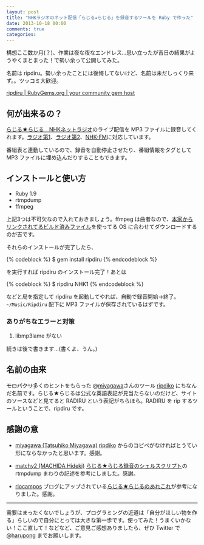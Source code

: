 ```yaml
---
layout: post
title: "NHKラジオのネット配信「らじる★らじる」を録音するツールを Ruby で作った"
date: 2013-10-18 00:00
comments: true
categories: 
---
```


構想ここ数か月(？)、作業は夜な夜なエンドレス...思い立ったが吉日の結果がようやくまとまった！で勢い余って公開してみた。

名前は ripdiru。勢い余ったことには後悔してないけど、名前は未だしっくり来ず。。ツッコミ大歓迎。

[ripdiru | RubyGems.org | your community gem host][9]

## 何が出来るの？

[らじる★らじる　NHKネットラジオ][39]のライブ配信を MP3 ファイルに録音してくれます。[ラジオ第1][16]、[ラジオ第2][96]、[NHK-FM][48]に対応しています。

番組表と連動しているので、録音を自動停止させたり、番組情報をタグとして MP3 ファイルに埋め込んだりすることもできます。

## インストールと使い方

- Ruby 1.9
- rtmpdump
- ffmpeg

上記3つは不可欠なので入れておきましょう。ffmpeg は曲者なので、[本家からリンクされてるビルド済みファイル][7]を使ってる OS に合わせてダウンロードするのが吉です。

それらのインストールが完了したら、

{% codeblock %}
$ gem install ripdiru
{% endcodeblock %}

を実行すれば ripdiru のインストール完了！あとは

{% codeblock %}
$ ripdiru NHK1
{% endcodeblock %}

などと局を指定して ripdiru を起動してやれば、自動で録音開始→終了。`~/Music/Ripdiru` 配下に MP3 ファイルが保存されているはずです。

### ありがちなエラーと対策

1. libmp3lame がない

続きは後で書きます...(書くよ、うん。)

## 名前の由来

<del>モロパクリ</del>多くのヒントをもらった @[miyagawa][23]さんのツール [ripdiko][63] にちなんだ名前です。らじる★らじるは公式な英語表記が見当たらないのだけど、サイトのソースなどと見てると RADIRU という表記がちらほら。RADIRU を rip するツールということで、ripdiru です。

## 感謝の意

- [miyagawa (Tatsuhiko Miyagawa)](https://github.com/miyagawa/) [ripdiko][63] からのコピペがなければとうてい形にならなかったと思います。感謝。

- [matchy2 (MACHIDA Hideki)](https://github.com/matchy2) [らじる★らじる録音のシェルスクリプト](https://gist.github.com/5310409.git)の rtmpdump まわりの記述を参考にしました。感謝。

- [riocampos](https://github.com/riocampos/) ブログにアップされている[らじる★らじるのあれこれ](http://d.hatena.ne.jp/riocampos+tech/)が参考になりました。感謝。

------------

需要はまったくないでしょうが、プログラミングの近道は「自分がほしい物を作る」らしいので自分にとっては大きな第一歩です。使ってみた！うまくいかない！ここ直して！などなど、ご意見ご感想ありましたら、ぜひ Twitter で @[harupong][52] までお願いします。

[7]: http://ffmpeg.org/download.html
[9]: https://rubygems.org/gems/ripdiru
[16]: http://www.nhk.or.jp/r1/
[23]: https://twitter.com/miyagawa
[39]: http://www3.nhk.or.jp/netradio/
[48]: http://www.nhk.or.jp/fm/
[52]: https://twitter.com/harupong
[63]: https://github.com/miyagawa/ripdiko
[96]: http://www.nhk.or.jp/r2/